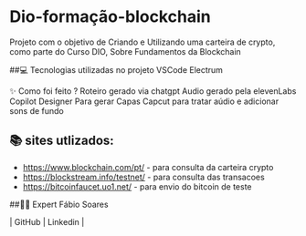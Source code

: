 # Dio-formação-blockchain

Projeto com o objetivo de Criando e Utilizando uma carteira de crypto, como parte do Curso DIO, Sobre Fundamentos da Blockchain



##💻 Tecnologias utilizadas no projeto
VSCode
Electrum

✨ Como foi feito ?
Roteiro gerado via chatgpt
Audio gerado pela elevenLabs
Copilot Designer Para gerar Capas
Capcut para tratar aúdio e adicionar sons de fundo





## 📚 sites utlizados:
- https://www.blockchain.com/pt/ - para consulta da carteira crypto
- https://blockstream.info/testnet/ - para consulta das transacoes 
- https://bitcoinfaucet.uo1.net/ - para envio do bitcoin de teste




##👨‍💻 Expert
Fábio Soares

| GitHub | Linkedin |
